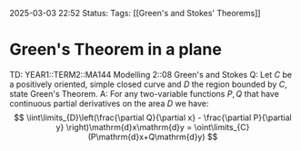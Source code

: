 2025-03-03 22:52
Status: 
Tags: [[Green's and Stokes' Theorems]]
# Green's Theorem in a plane

TD: YEAR1::TERM2::MA144 Modelling 2::08 Green's and Stokes
Q: Let $C$ be a positively oriented, simple closed curve and $D$ the region bounded by $C$, state Green's Theorem.
A: For any two-variable functions $P,Q$ that have continuous partial derivatives on the area $D$ we have: $$
\iint\limits_{D}\left(\frac{\partial Q}{\partial x} - \frac{\partial P}{\partial y} \right)\mathrm{d}x\mathrm{d}y = \oint\limits_{C} (P\mathrm{d}x+Q\mathrm{d}y)
$$